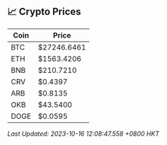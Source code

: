 ## 📈 Crypto Prices

| Coin | Price |
| ---- | ----- |
| BTC | $27246.6461 |
| ETH | $1563.4206 |
| BNB | $210.7210 |
| CRV | $0.4397 |
| ARB | $0.8135 |
| OKB | $43.5400 |
| DOGE | $0.0595 |

_Last Updated: 2023-10-16 12:08:47.558 +0800 HKT_